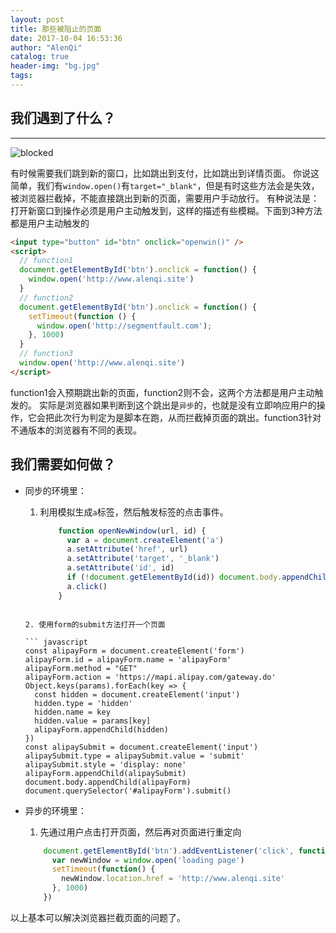 ```yaml
---
layout: post
title: 那些被阻止的页面
date: 2017-10-04 16:53:36
author: "AlenQi"
catalog: true
header-img: "bg.jpg"
tags:
---
```


## 我们遇到了什么？

---------------

![blocked](blocked.jpg)

有时候需要我们跳到新的窗口，比如跳出到支付，比如跳出到详情页面。
你说这简单，我们有`window.open()`有`target="_blank"`，但是有时这些方法会是失效，被浏览器拦截掉，不能直接跳出到新的页面，需要用户手动放行。
有种说法是：打开新窗口到操作必须是用户主动触发到，这样的描述有些模糊。下面到3种方法都是用户主动触发的

``` html
<input type="button" id="btn" onclick="openwin()" />
<script>
  // function1
  document.getElementById('btn').onclick = function() {
    window.open('http://www.alenqi.site')
  }
  // function2
  document.getElementById('btn').onclick = function() {
	setTimeout(function () {
	  window.open('http://segmentfault.com');
	}, 1000)
  }
  // function3
  window.open('http://www.alenqi.site')
</script>
```
function1会入预期跳出新的页面，function2则不会，这两个方法都是用户主动触发的。
实际是浏览器如果判断到这个跳出是`异步`的，也就是没有立即响应用户的操作，它会把此次行为判定为是脚本在跑，从而拦截掉页面的跳出。function3针对不通版本的浏览器有不同的表现。

## 我们需要如何做？

-  同步的环境里：

	1. 利用模拟生成`a`标签，然后触发标签的点击事件。

		```  javascript
			function openNewWindow(url, id) {
			  var a = document.createElement('a')
			  a.setAttribute('href', url)
			  a.setAttribute('target', '_blank')
			  a.setAttribute('id', id)
			  if (!document.getElementById(id)) document.body.appendChild(a)
			  a.click()
		    }
	  ```

	2. 使用form的submit方法打开一个页面  

	  ``` javascript
      const alipayForm = document.createElement('form')
      alipayForm.id = alipayForm.name = 'alipayForm'
      alipayForm.method = "GET"
      alipayForm.action = 'https://mapi.alipay.com/gateway.do'
      Object.keys(params).forEach(key => {
        const hidden = document.createElement('input')
        hidden.type = 'hidden'
        hidden.name = key
        hidden.value = params[key]
        alipayForm.appendChild(hidden)
      })
      const alipaySubmit = document.createElement('input')
      alipaySubmit.type = alipaySubmit.value = 'submit'
      alipaySubmit.style = 'display: none'
      alipayForm.appendChild(alipaySubmit)
      document.body.appendChild(alipayForm)
      document.querySelector('#alipayForm').submit()
	  ```

-  异步的环境里：

	1. 先通过用户点击打开页面，然后再对页面进行重定向

	``` javascript
		document.getElementById('btn').addEventListener('click', function() {
		  var newWindow = window.open('loading page')
		  setTimeout(function() {
		    newWindow.location.href = 'http://www.alenqi.site'
		  }, 1000)
		})
     ```
以上基本可以解决浏览器拦截页面的问题了。
